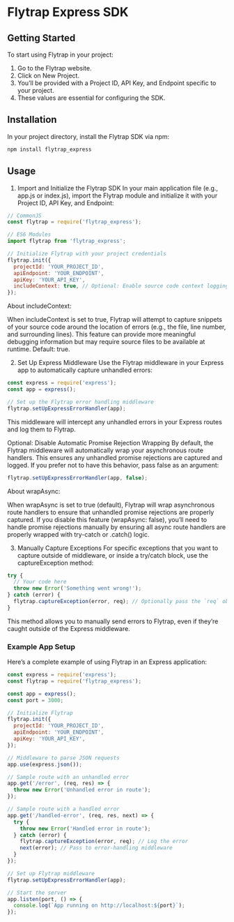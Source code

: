 # Flytrap Express SDK

## Getting Started
To start using Flytrap in your project:

1. Go to the Flytrap website.
2. Click on New Project.
3. You’ll be provided with a Project ID, API Key, and Endpoint specific to your project.
4. These values are essential for configuring the SDK.

## Installation
In your project directory, install the Flytrap SDK via npm:

```bash
npm install flytrap_express
```

## Usage
1. Import and Initialize the Flytrap SDK
In your main application file (e.g., app.js or index.js), import the Flytrap module and initialize it with your Project ID, API Key, and Endpoint:

```javascript
// CommonJS
const flytrap = require('flytrap_express');

// ES6 Modules
import flytrap from 'flytrap_express';

// Initialize Flytrap with your project credentials
flytrap.init({
  projectId: 'YOUR_PROJECT_ID',
  apiEndpoint: 'YOUR_ENDPOINT',
  apiKey: 'YOUR_API_KEY',
  includeContext: true, // Optional: Enable source code context logging (default is true)
});
```

About includeContext:

When includeContext is set to true, Flytrap will attempt to capture snippets of your source code around the location of errors (e.g., the file, line number, and surrounding lines).
This feature can provide more meaningful debugging information but may require source files to be available at runtime.
Default: true.

2. Set Up Express Middleware
Use the Flytrap middleware in your Express app to automatically capture unhandled errors:

```javascript
const express = require('express');
const app = express();

// Set up the Flytrap error handling middleware
flytrap.setUpExpressErrorHandler(app);
```

This middleware will intercept any unhandled errors in your Express routes and log them to Flytrap.

Optional: Disable Automatic Promise Rejection Wrapping
By default, the Flytrap middleware will automatically wrap your asynchronous route handlers. This ensures any unhandled promise rejections are captured and logged. If you prefer not to have this behavior, pass false as an argument:

```javascript
flytrap.setUpExpressErrorHandler(app, false);
```

About wrapAsync:

When wrapAsync is set to true (default), Flytrap will wrap asynchronous route handlers to ensure that unhandled promise rejections are properly captured.
If you disable this feature (wrapAsync: false), you’ll need to handle promise rejections manually by ensuring all async route handlers are properly wrapped with try-catch or .catch() logic.

3. Manually Capture Exceptions
For specific exceptions that you want to capture outside of middleware, or inside a try/catch block, use the captureException method:

```javascript
try {
  // Your code here
  throw new Error('Something went wrong!');
} catch (error) {
  flytrap.captureException(error, req); // Optionally pass the `req` object for additional context
}
```

This method allows you to manually send errors to Flytrap, even if they’re caught outside of the Express middleware.

### Example App Setup
Here’s a complete example of using Flytrap in an Express application:

```javascript
const express = require('express');
const flytrap = require('flytrap_express');

const app = express();
const port = 3000;

// Initialize Flytrap
flytrap.init({
  projectId: 'YOUR_PROJECT_ID',
  apiEndpoint: 'YOUR_ENDPOINT',
  apiKey: 'YOUR_API_KEY',
});

// Middleware to parse JSON requests
app.use(express.json());

// Sample route with an unhandled error
app.get('/error', (req, res) => {
  throw new Error('Unhandled error in route');
});

// Sample route with a handled error
app.get('/handled-error', (req, res, next) => {
  try {
    throw new Error('Handled error in route');
  } catch (error) {
    flytrap.captureException(error, req); // Log the error
    next(error); // Pass to error-handling middleware
  }
});

// Set up Flytrap middleware
flytrap.setUpExpressErrorHandler(app);

// Start the server
app.listen(port, () => {
  console.log(`App running on http://localhost:${port}`);
});
```